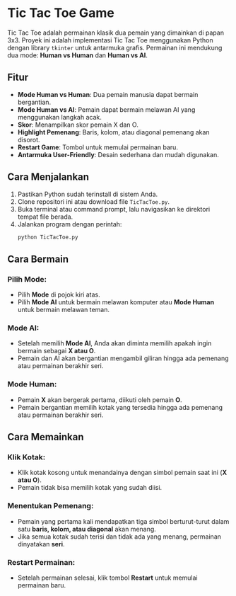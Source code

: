 # Tic Tac Toe Game

Tic Tac Toe adalah permainan klasik dua pemain yang dimainkan di papan 3x3. Proyek ini adalah implementasi Tic Tac Toe menggunakan Python dengan library `tkinter` untuk antarmuka grafis. Permainan ini mendukung dua mode: **Human vs Human** dan **Human vs AI**.

## Fitur
- **Mode Human vs Human**: Dua pemain manusia dapat bermain bergantian.
- **Mode Human vs AI**: Pemain dapat bermain melawan AI yang menggunakan langkah acak.
- **Skor**: Menampilkan skor pemain X dan O.
- **Highlight Pemenang**: Baris, kolom, atau diagonal pemenang akan disorot.
- **Restart Game**: Tombol untuk memulai permainan baru.
- **Antarmuka User-Friendly**: Desain sederhana dan mudah digunakan.

## Cara Menjalankan
1. Pastikan Python sudah terinstall di sistem Anda.
2. Clone repositori ini atau download file `TicTacToe.py`.
3. Buka terminal atau command prompt, lalu navigasikan ke direktori tempat file berada.
4. Jalankan program dengan perintah:
   ```bash
   python TicTacToe.py

## Cara Bermain

### **Pilih Mode:**
- Pilih **Mode** di pojok kiri atas.
- Pilih **Mode AI** untuk bermain melawan komputer atau **Mode Human** untuk bermain melawan teman.

### **Mode AI:**
- Setelah memilih **Mode AI**, Anda akan diminta memilih apakah ingin bermain sebagai **X atau O**.
- Pemain dan AI akan bergantian mengambil giliran hingga ada pemenang atau permainan berakhir seri.

### **Mode Human:**
- Pemain **X** akan bergerak pertama, diikuti oleh pemain **O**.
- Pemain bergantian memilih kotak yang tersedia hingga ada pemenang atau permainan berakhir seri.

## **Cara Memainkan**

### **Klik Kotak:**
- Klik kotak kosong untuk menandainya dengan simbol pemain saat ini (**X atau O**).
- Pemain tidak bisa memilih kotak yang sudah diisi.

### **Menentukan Pemenang:**
- Pemain yang pertama kali mendapatkan tiga simbol berturut-turut dalam satu **baris, kolom, atau diagonal** akan menang.
- Jika semua kotak sudah terisi dan tidak ada yang menang, permainan dinyatakan **seri**.

### **Restart Permainan:**
- Setelah permainan selesai, klik tombol **Restart** untuk memulai permainan baru.
